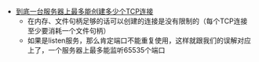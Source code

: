 - [到底一台服务器上最多能创建多少个TCP连接](https://plantegg.github.io/2020/11/30/%E4%B8%80%E5%8F%B0%E6%9C%BA%E5%99%A8%E4%B8%8A%E6%9C%80%E5%A4%9A%E8%83%BD%E5%88%9B%E5%BB%BA%E5%A4%9A%E5%B0%91%E4%B8%AATCP%E8%BF%9E%E6%8E%A5/)
	- 在内存、文件句柄足够的话可以创建的连接是没有限制的（每个TCP连接至少要消耗一个文件句柄）
	- 如果是listen服务，那么肯定端口不能重复使用，这样就跟我们的误解对应上了，一个服务器上最多能监听65535个端口